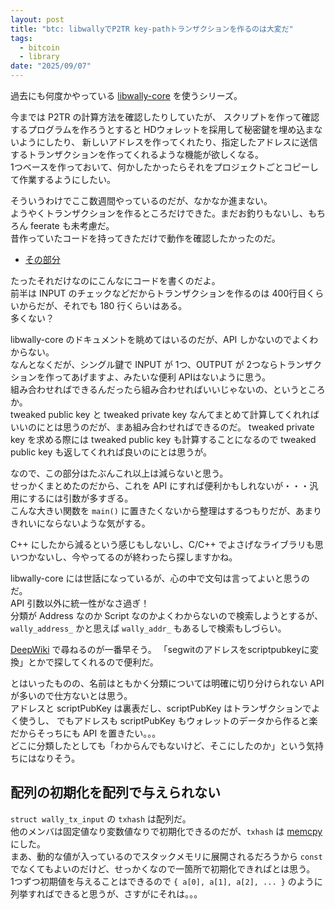 ```yaml
---
layout: post
title: "btc: libwallyでP2TR key-pathトランザクションを作るのは大変だ"
tags:
  - bitcoin
  - library
date: "2025/09/07"
---
```


過去にも何度かやっている [libwally-core](https://github.com/ElementsProject/libwally-core) を使うシリーズ。

今までは P2TR の計算方法を確認したりしていたが、
スクリプトを作って確認するプログラムを作ろうとすると HDウォレットを採用して秘密鍵を埋め込まないようにしたり、
新しいアドレスを作ってくれたり、指定したアドレスに送信するトランザクションを作ってくれるような機能が欲しくなる。  
1つベースを作っておいて、何かしたかったらそれをプロジェクトごとコピーして作業するようにしたい。

そういうわけでここ数週間やっているのだが、なかなか進まない。  
ようやくトランザクションを作るところだけできた。まだお釣りもないし、もちろん feerate も未考慮だ。  
昔作っていたコードを持ってきただけで動作を確認したかったのだ。

* [その部分](https://github.com/hirokuma/wally-sample-keypath/blob/d50511d1dea59f0c26f2154d1106c201db467c64/src/main.c#L252-L533)

たったそれだけなのにこんなにコードを書くのだよ。  
前半は INPUT のチェックなどだからトランザクションを作るのは 400行目くらいからだが、それでも 180 行くらいはある。  
多くない？

libwally-core のドキュメントを眺めてはいるのだが、API しかないのでよくわからない。  
なんとなくだが、シングル鍵で INPUT が 1つ、OUTPUT が 2つならトランザクションを作ってあげますよ、みたいな便利 APIはないように思う。  
組み合わせればできるんだったら組み合わせればいいじゃないの、というところか。  
tweaked public key と tweaked private key なんてまとめて計算してくれればいいのにとは思うのだが、まあ組み合わせればできるのだ。
tweaked private key を求める際には tweaked public key も計算することになるので tweaked public key も返してくれれば良いのにとは思うが。

なので、この部分はたぶんこれ以上は減らないと思う。  
せっかくまとめたのだから、これを API にすれば便利かもしれないが・・・汎用にするには引数が多すぎる。  
こんな大きい関数を `main()` に置きたくないから整理はするつもりだが、あまりきれいにならないような気がする。

C++ にしたから減るという感じもしないし、C/C++ でよさげなライブラリも思いつかないし、今やってるのが終わったら探しますかね。

libwally-core には世話になっているが、心の中で文句は言ってよいと思うのだ。  
API 引数以外に統一性がなさ過ぎ！  
分類が Address なのか Script なのかよくわからないので検索しようとするが、
`wally_address_` かと思えば `wally_addr_` もあるしで検索もしづらい。

[DeepWiki](https://deepwiki.com/ElementsProject/libwally-core) で尋ねるのが一番早そう。
「segwitのアドレスをscriptpubkeyに変換」とかで探してくれるので便利だ。

とはいったものの、名前はともかく分類については明確に切り分けられない API が多いので仕方ないとは思う。  
アドレスと scriptPubKey は裏表だし、scriptPubKey はトランザクションでよく使うし、
でもアドレスも scriptPubKey もウォレットのデータから作ると楽だからそっちにも API を置きたい。。。  
どこに分類したとしても「わからんでもないけど、そこにしたのか」という気持ちにはなりそう。

## 配列の初期化を配列で与えられない

`struct wally_tx_input` の `txhash` は配列だ。  
他のメンバは固定値なり変数値なりで初期化できるのだが、`txhash` は [memcpy](https://github.com/hirokuma/wally-sample-keypath/blob/d50511d1dea59f0c26f2154d1106c201db467c64/src/main.c#L422) にした。  
まあ、動的な値が入っているのでスタックメモリに展開されるだろうから `const` でなくてもよいのだけど、せっかくなので一箇所で初期化できればとは思う。  
1つずつ初期値を与えることはできるので `{ a[0], a[1], a[2], ... }` のように列挙すればできると思うが、さすがにそれは。。。
